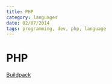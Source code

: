 ```yaml
---
title: PHP
category: languages
date: 02/07/2014
tags: programming, dev, php, language
---
```


PHP
===

[Buildpack](/languages/php/buildpack)

